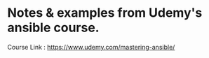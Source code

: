 Notes & examples from Udemy's ansible course.
===================
Course Link :  https://www.udemy.com/mastering-ansible/
